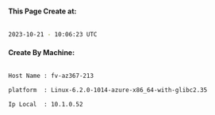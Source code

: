 
   
#### This Page Create at:

```bash

2023-10-21 - 10:06:23 UTC

```

#### Create By Machine:

```bash

Host Name : fv-az367-213

platform  : Linux-6.2.0-1014-azure-x86_64-with-glibc2.35

Ip Local  : 10.1.0.52

```

